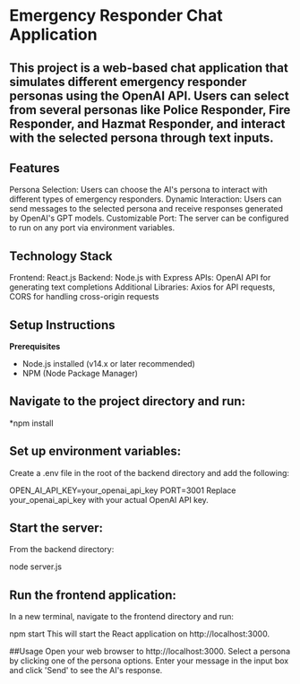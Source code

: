 # Emergency Responder Chat Application
## This project is a web-based chat application that simulates different emergency responder personas using the OpenAI API. Users can select from several personas like Police Responder, Fire Responder, and Hazmat Responder, and interact with the selected persona through text inputs.

## Features
Persona Selection: Users can choose the AI's persona to interact with different types of emergency responders.
Dynamic Interaction: Users can send messages to the selected persona and receive responses generated by OpenAI's GPT models.
Customizable Port: The server can be configured to run on any port via environment variables.

## Technology Stack
Frontend: React.js
Backend: Node.js with Express
APIs: OpenAI API for generating text completions
Additional Libraries: Axios for API requests, CORS for handling cross-origin requests

## Setup Instructions
**Prerequisites**
* Node.js installed (v14.x or later recommended)
* NPM (Node Package Manager)


## Navigate to the project directory and run:

*npm install


## Set up environment variables:

Create a .env file in the root of the backend directory and add the following:

OPEN_AI_API_KEY=your_openai_api_key
PORT=3001
Replace your_openai_api_key with your actual OpenAI API key.

## Start the server:

From the backend directory:

node server.js

## Run the frontend application:

In a new terminal, navigate to the frontend directory and run:

npm start
This will start the React application on http://localhost:3000.

##Usage
Open your web browser to http://localhost:3000.
Select a persona by clicking one of the persona options.
Enter your message in the input box and click 'Send' to see the AI's response.
